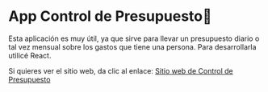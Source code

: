 # App Control de Presupuesto💙

Esta aplicación es muy útil, ya que sirve para llevar un presupuesto diario o tal vez mensual sobre los gastos que tiene una persona. Para desarrollarla utilicé React. 

Si quieres ver el sitio web, da clic al enlace: <a href="https://control-gastos-sebastian-valbuena.netlify.app/" target="_blank">Sitio web de Control de Presupuesto</a>
